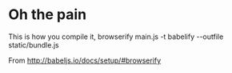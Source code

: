 # Oh the pain

This is how you compile it, browserify main.js -t babelify --outfile static/bundle.js

From http://babeljs.io/docs/setup/#browserify
